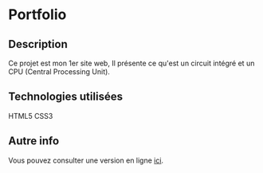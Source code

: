 # Portfolio

## Description
Ce projet est mon 1er site web, Il présente ce qu'est un circuit intégré et un CPU (Central Processing Unit).

## Technologies utilisées
HTML5
CSS3

## Autre info
Vous pouvez consulter une version en ligne [ici](https://anto95240.github.io/Portfolio-v1).
